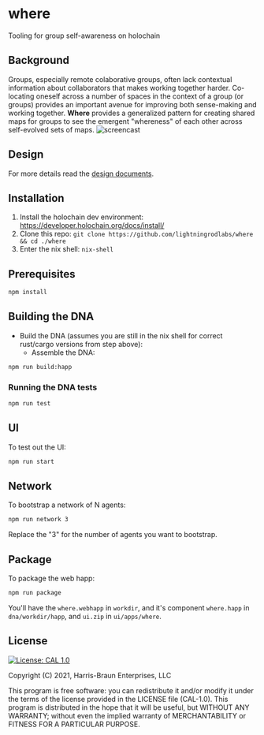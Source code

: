 # where

Tooling for group self-awareness on holochain

##  Background

Groups, especially remote colaborative groups, often lack contextual information about collaborators that makes working together harder.  Co-locating oneself across a number of spaces in the context of a group (or groups) provides an important avenue for improving both sense-making and working together.  **Where** provides a generalized pattern for creating shared maps for groups to see the emergent "whereness" of each other across self-evolved sets of maps.
![screencast](where.gif)

## Design

For more details read the [design documents](DESIGN.md).

## Installation

1. Install the holochain dev environment: https://developer.holochain.org/docs/install/
2. Clone this repo: `git clone https://github.com/lightningrodlabs/where && cd ./where`
3. Enter the nix shell: `nix-shell`

## Prerequisites

```bash
npm install
```

## Building the DNA

- Build the DNA (assumes you are still in the nix shell for correct rust/cargo versions from step above):
  - Assemble the DNA:

```bash
npm run build:happ
```

### Running the DNA tests
```bash
npm run test
```

## UI

To test out the UI:

``` bash
npm run start
```

## Network

To bootstrap a network of N agents:

``` bash
npm run network 3
```

Replace the "3" for the number of agents you want to bootstrap.
## Package

To package the web happ:

``` bash
npm run package
```

You'll have the `where.webhapp` in `workdir`, and it's component `where.happ` in `dna/workdir/happ`, and `ui.zip` in `ui/apps/where`.

## License
[![License: CAL 1.0](https://img.shields.io/badge/License-CAL%201.0-blue.svg)](https://github.com/holochain/cryptographic-autonomy-license)

  Copyright (C) 2021, Harris-Braun Enterprises, LLC

This program is free software: you can redistribute it and/or modify it under the terms of the license
provided in the LICENSE file (CAL-1.0).  This program is distributed in the hope that it will be useful,
but WITHOUT ANY WARRANTY; without even the implied warranty of MERCHANTABILITY or FITNESS FOR A PARTICULAR PURPOSE.
